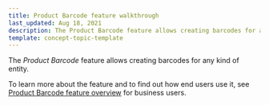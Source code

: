 ```yaml
---
title: Product Barcode feature walkthrough
last_updated: Aug 18, 2021
description: The Product Barcode feature allows creating barcodes for any kind of entity.
template: concept-topic-template
---
```


The _Product Barcode_ feature allows creating barcodes for any kind of entity.


To learn more about the feature and to find out how end users use it, see [Product Barcode feature overview](/docs/scos/dev/features/{{page.version}}/product-barcode-feature-overview.html) for business users.


<!-- add a link to the IG when it's ready -->
